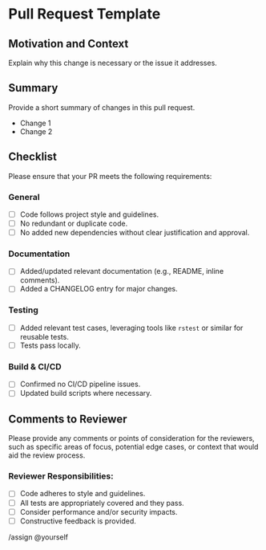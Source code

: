 # Pull Request Template

## Motivation and Context

Explain why this change is necessary or the issue it addresses.

## Summary

Provide a short summary of changes in this pull request.
- Change 1
- Change 2

## Checklist

Please ensure that your PR meets the following requirements:

### General
- [ ] Code follows project style and guidelines.
- [ ] No redundant or duplicate code.
- [ ] No added new dependencies without clear justification and approval.

### Documentation
- [ ] Added/updated relevant documentation (e.g., README, inline comments).
- [ ] Added a CHANGELOG entry for major changes.

### Testing
- [ ] Added relevant test cases, leveraging tools like `rstest` or similar for reusable tests.
- [ ] Tests pass locally.

### Build & CI/CD
- [ ] Confirmed no CI/CD pipeline issues.
- [ ] Updated build scripts where necessary.

## Comments to Reviewer

Please provide any comments or points of consideration for the reviewers, such as specific areas of focus, potential edge cases, or context that would aid the review process.

### Reviewer Responsibilities:

- [ ] Code adheres to style and guidelines.
- [ ] All tests are appropriately covered and they pass.
- [ ] Consider performance and/or security impacts.
- [ ] Constructive feedback is provided.

/assign @yourself
